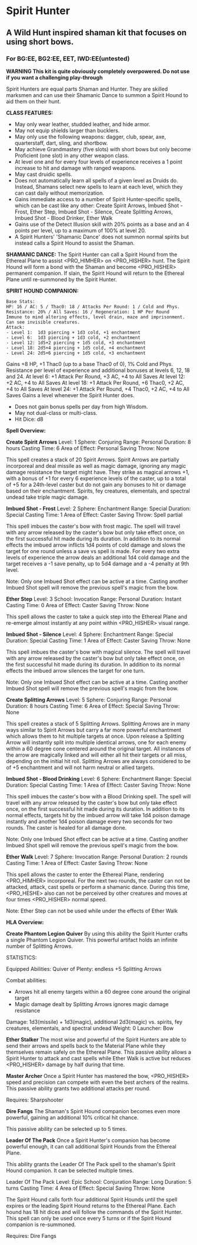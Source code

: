 # Spirit Hunter
## A Wild Hunt inspired shaman kit that focuses on using short bows.
### For BG:EE, BG2:EE, EET, IWD:EE(untested)

**WARNING This kit is quite obviously completely overpowered. Do not use if you want a challenging play-through**

Spirit Hunters are equal parts Shaman and Hunter. They are skilled marksmen and can use their Shamanic Dance to summon a Spirit Hound to aid them on their hunt.

**CLASS FEATURES:**

- May only wear leather, studded leather, and hide armor.
- May not equip shields larger than bucklers.
- May only use the following weapons: dagger, club, spear, axe, quarterstaff, dart, sling, and shortbow.
- May achieve Grandmastery (five slots) with short bows but only become Proficient (one slot) in any other weapon class.
- At level one and for every four levels of experience receives a 1 point increase to hit and damage with ranged weapons.
- May cast druidic spells.
- Does not automatically learn all spells of a given level as Druids do. Instead, Shamans select new spells to learn at each level, which they can cast daily without memorization.
- Gains immediate access to a number of Spirit Hunter-specific spells, which can be cast like any other: Create Spirit Arrows, Imbued Shot - Frost, Ether Step, Imbued Shot - Silence, Create Splitting Arrows, Imbued Shot - Blood Drinker, Ether Walk
- Gains use of the Detect Illusion skill with 20% points as a base and an 4 points per level, up to a maximum of 100% at level 20.
- A Spirit Hunters' 'Shamanic Dance' does not summon normal spirits but instead calls a Spirit Hound to assist the Shaman.
  
**SHAMANIC DANCE:** 
The Spirit Hunter can call a Spirit Hound from the Ethereal Plane to assist <PRO_HIMHER> on <PRO_HISHER> hunt. The Spirit Hound will form a bond with the Shaman and become <PRO_HISHER> permanent companion. If slain, the Spirit Hound will return to the Ethereal Plane until re-summoned by the Spirit Hunter.

**SPIRIT HOUND COMPANION:**

	Base Stats:
	HP: 16 / AC: 5 / Thac0: 18 / Attacks Per Round: 1 / Cold and Phys. Resistance: 20% / All Saves: 16 / Regeneration: 1 HP Per Round
	Immune to mind altering effects, level drain, maze and imprisonment. Can see invisible creatures.
	Attack: 
	- Level 1:  1d3 piercing + 1d3 cold, +1 enchantment
	- Level 6:  1d3 piercing + 1d3 cold, +2 enchantment
	- Level 12: 1d5+2 piercing + 1d5 cold, +3 enchantment
	- Level 18: 2d5+4 piercing + 1d5 cold, +4 enchantment
	- Level 24: 2d5+6 piercing + 1d5 cold, +3 enchantment
   Gains +8 HP, +1 Thac0 (up to a base Thac0 of 0), 1% Cold and Phys. Resistance per level of experience and additional bonuses at levels 6, 12, 18 and 24. 
   At level 6:  +1 Attack Per Round, +3 AC, +4 to All Saves
   At level 12: +2 AC, +4 to All Saves
   At level 18:  +1 Attack Per Round, +6 Thac0, +2 AC, +4 to All Saves
   At level 24:  +1 Attack Per Round, +4 Thac0, +2 AC, +4 to All Saves
   Gains a level whenever the Spirit Hunter does. 

- Does not gain bonus spells per day from high Wisdom.
- May not dual-class or multi-class.
- Hit Dice: d8


**Spell Overview:**

**Create Spirit Arrows**
Level: 1
Sphere: Conjuring
Range: Personal
Duration: 8 hours
Casting Time: 6
Area of Effect: Personal
Saving Throw: None

This spell creates a stack of 20 Spirit Arrows. Spirit Arrows are partially incorporeal and deal missile as well as magic damage, ignoring any magic damage resistance the target might have. They strike as magical arrows +1, with a bonus of +1 for every 6 experience levels of the caster, up to a total of +5 for a 24th-level caster but do not gain any bonuses to hit or damage based on their enchantment.
Spirits, fey creatures, elementals, and spectral undead take triple magic damage.

**Imbued Shot - Frost**
Level: 2
Sphere: Enchantment
Range: Special
Duration: Special
Casting Time: 1
Area of Effect: Caster
Saving Throw: Spell partial

This spell imbues the caster's bow with frost magic. The spell will travel with any arrow released by the caster's bow but only take effect once, on the first successful hit made during its duration.
In addition to its normal effects the imbued arrow inflicts 1d4 points of cold damage and slows the target for one round unless a save vs spell is made. For every two extra levels of experience the arrow deals an additional 1d4 cold damage and the target receives a -1 save penalty, up to 5d4 damage and a -4 penalty at 9th level.

Note: Only one Imbued Shot effect can be active at a time. Casting another Imbued Shot spell will remove the previous spell's magic from the bow.

**Ether Step**
Level: 3
School: Invocation
Range: Personal
Duration: Instant
Casting Time: 0
Area of Effect: Caster
Saving Throw: None

This spell allows the caster to take a quick step into the Ethereal Plane and re-emerge almost instantly at any point within <PRO_HISHER> visual range.

**Imbued Shot - Silence**
Level: 4
Sphere: Enchantment
Range: Special
Duration: Special
Casting Time: 1
Area of Effect: Caster
Saving Throw: None

This spell imbues the caster's bow with magical silence. The spell will travel with any arrow released by the caster's bow but only take effect once, on the first successful hit made during its duration.
In addition to its normal effects the imbued arrow silences the target for one turn.

Note: Only one Imbued Shot effect can be active at a time. Casting another Imbued Shot spell will remove the previous spell's magic from the bow.

**Create Splitting Arrows**
Level: 5
Sphere: Conjuring
Range: Personal
Duration: 8 hours
Casting Time: 6
Area of Effect: Special
Saving Throw: None

This spell creates a stack of 5 Splitting Arrows. Splitting Arrows are in many ways similar to Spirit Arrows but carry a far more powerful enchantment which allows them to hit multiple targets at once. 
Upon release a Splitting Arrow will instantly split into multiple identical arrows, one for each enemy within a 60 degree cone centered around the original target. All instances of the arrow are magically linked and will either all hit their targets or all miss, depending on the initial hit roll.
Splitting Arrows are always considered to be of +5 enchantment and will not harm neutral or allied targets.

**Imbued Shot - Blood Drinking**
Level: 6
Sphere: Enchantment
Range: Special
Duration: Special
Casting Time: 1
Area of Effect: Caster
Saving Throw: None

This spell imbues the caster's bow with a Blood Drinking spell. The spell will travel with any arrow released by the caster's bow but only take effect once, on the first successful hit made during its duration.
In addition to its normal effects, targets hit by the imbued arrow will take 1d4 poison damage instantly and another 1d4 poison damage every two seconds for two rounds. The caster is healed for all damage done.

Note: Only one Imbued Shot effect can be active at a time. Casting another Imbued Shot spell will remove the previous spell's magic from the bow.

**Ether Walk**
Level: 7
Sphere: Invocation
Range: Personal
Duration: 2 rounds
Casting Time: 1
Area of Effect: Caster
Saving Throw: None

This spell allows the caster to enter the Ethereal Plane, rendering <PRO_HIMHER> incorporeal. 
For the next two rounds, the caster can not be attacked, attack, cast spells or perform a shamanic dance. During this time, <PRO_HESHE> also can not be perceived by other creatures and moves at four times <PRO_HISHER> normal speed.

Note: Ether Step can not be used while under the effects of Ether Walk



**HLA Overview:**



**Create Phantom Legion Quiver**
By using this ability the Spirit Hunter crafts a single Phantom Legion Quiver.
This powerful artifact holds an infinite number of Splitting Arrows.

STATISTICS:

Equipped Abilities:
 Quiver of Plenty: endless +5 Splitting Arrows
 
Combat abilities:
- Arrows hit all enemy targets within a 60 degree cone around the original target
- Magic damage dealt by Splitting Arrows ignores magic damage resistance

Damage: 1d3(missile) + 1d3(magic), additional 2d3(magic) vs. spirits, fey creatures, elementals, and spectral undead
Weight: 0
Launcher: Bow

**Ether Stalker**
The most wise and powerful of the Spirit Hunters are able to send their arrows and spells back to the Material Plane while they themselves remain safely on the Ethereal Plane.
This passive ability allows a Spirit Hunter to attack and cast spells while Ether Walk is active but reduces <PRO_HISHER> damage by half during that time.

**Master Archer**
Once a Spirit Hunter has mastered the bow, <PRO_HISHER> speed and precision can compete with even the best archers of the realms.
This passive ability grants two additional attacks per round.

Requires: Sharpshooter

**Dire Fangs**
The Shaman's Spirit Hound companion becomes even more powerful, gaining an additional 10% critical hit chance.

This passive ability can be selected up to 5 times.

**Leader Of The Pack**
Once a Spirit Hunter's companion has become powerful enough, it can call additional Spirit Hounds from the Ethereal Plane.

This ability grants the Leader Of The Pack spell to the shaman's Spirit Hound companion. It can be selected multiple times.

Leader Of The Pack
Level: Epic
School: Conjuration
Range: Long
Duration: 5 turns
Casting Time: 4
Area of Effect: Special
Saving Throw: None

The Spirit Hound calls forth four additional Spirit Hounds until the spell expires or the leading Spirit Hound returns to the Ethereal Plane.
Each hound has 18 hit dices and will follow the commands of the Spirit Hunter.
This spell can only be used once every 5 turns or if the Spirit Hound companion is re-summoned.

Requires: Dire Fangs



